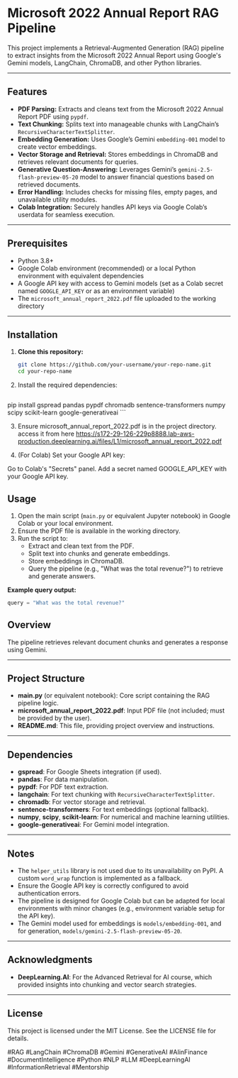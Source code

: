 # Microsoft 2022 Annual Report RAG Pipeline

This project implements a Retrieval-Augmented Generation (RAG) pipeline to extract insights from the Microsoft 2022 Annual Report using Google's Gemini models, LangChain, ChromaDB, and other Python libraries.

---

## Features

- **PDF Parsing:** Extracts and cleans text from the Microsoft 2022 Annual Report PDF using `pypdf`.
- **Text Chunking:** Splits text into manageable chunks with LangChain’s `RecursiveCharacterTextSplitter`.
- **Embedding Generation:** Uses Google’s Gemini `embedding-001` model to create vector embeddings.
- **Vector Storage and Retrieval:** Stores embeddings in ChromaDB and retrieves relevant documents for queries.
- **Generative Question-Answering:** Leverages Gemini’s `gemini-2.5-flash-preview-05-20` model to answer financial questions based on retrieved documents.
- **Error Handling:** Includes checks for missing files, empty pages, and unavailable utility modules.
- **Colab Integration:** Securely handles API keys via Google Colab’s userdata for seamless execution.

---

## Prerequisites

- Python 3.8+
- Google Colab environment (recommended) or a local Python environment with equivalent dependencies
- A Google API key with access to Gemini models (set as a Colab secret named `GOOGLE_API_KEY` or as an environment variable)
- The `microsoft_annual_report_2022.pdf` file uploaded to the working directory

---

## Installation

1. **Clone this repository:**
   ```bash
   git clone https://github.com/your-username/your-repo-name.git
   cd your-repo-name
2. Install the required dependencies:

   ```bash
pip install gspread pandas pypdf chromadb sentence-transformers numpy scipy scikit-learn google-generativeai  ```
      
3. Ensure microsoft_annual_report_2022.pdf is in the project directory. access it from here https://s172-29-126-229p8888.lab-aws-production.deeplearning.ai/files/L1/microsoft_annual_report_2022.pdf

4. (For Colab) Set your Google API key:

  Go to Colab's "Secrets" panel.
  Add a secret named GOOGLE_API_KEY with your Google API key.
## Usage

1. Open the main script (`main.py` or equivalent Jupyter notebook) in Google Colab or your local environment.
2. Ensure the PDF file is available in the working directory.
3. Run the script to:
   - Extract and clean text from the PDF.
   - Split text into chunks and generate embeddings.
   - Store embeddings in ChromaDB.
   - Query the pipeline (e.g., "What was the total revenue?") to retrieve and generate answers.

**Example query output:**

```python
query = "What was the total revenue?"
```
## Overview

The pipeline retrieves relevant document chunks and generates a response using Gemini.

---

## Project Structure

- **main.py** (or equivalent notebook): Core script containing the RAG pipeline logic.
- **microsoft_annual_report_2022.pdf**: Input PDF file (not included; must be provided by the user).
- **README.md**: This file, providing project overview and instructions.

---

## Dependencies

- **gspread**: For Google Sheets integration (if used).
- **pandas**: For data manipulation.
- **pypdf**: For PDF text extraction.
- **langchain**: For text chunking with `RecursiveCharacterTextSplitter`.
- **chromadb**: For vector storage and retrieval.
- **sentence-transformers**: For text embeddings (optional fallback).
- **numpy**, **scipy**, **scikit-learn**: For numerical and machine learning utilities.
- **google-generativeai**: For Gemini model integration.

---

## Notes

- The `helper_utils` library is not used due to its unavailability on PyPI. A custom `word_wrap` function is implemented as a fallback.
- Ensure the Google API key is correctly configured to avoid authentication errors.
- The pipeline is designed for Google Colab but can be adapted for local environments with minor changes (e.g., environment variable setup for the API key).
- The Gemini model used for embeddings is `models/embedding-001`, and for generation, `models/gemini-2.5-flash-preview-05-20`.

---

## Acknowledgments

- **DeepLearning.AI**: For the Advanced Retrieval for AI course, which provided insights into chunking and vector search strategies.

---

## License

This project is licensed under the MIT License. See the LICENSE file for details.


#RAG #LangChain #ChromaDB #Gemini #GenerativeAI #AIinFinance #DocumentIntelligence #Python #NLP #LLM #DeepLearningAI #InformationRetrieval #Mentorship
